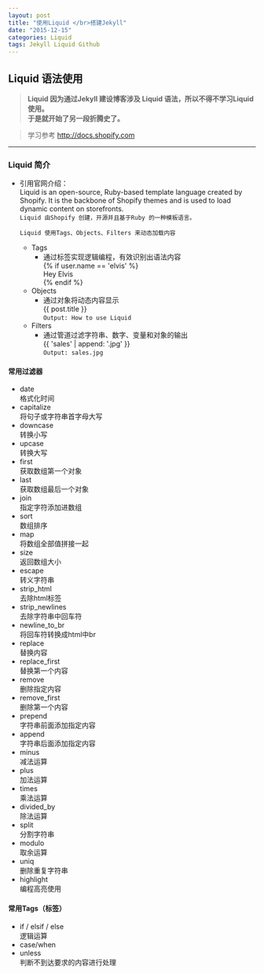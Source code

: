 ```yaml
---
layout: post
title: "使用Liquid </br>搭建Jekyll"
date: "2015-12-15"
categories: Liquid
tags: Jekyll Liquid Github
---
```


## Liquid 语法使用


> **Liquid 因为通过Jekyll 建设博客涉及 Liquid 语法，所以不得不学习Liquid 使用。  
	于是就开始了另一段折腾史了。**

> 学习参考 http://docs.shopify.com 

----

### Liquid 简介

- 引用官网介绍：  
	Liquid is an open-source, Ruby-based template language created by Shopify. It is the backbone of Shopify themes and is used to load dynamic content on storefronts.  
	`Liquid 由Shopify 创建，开源并且基于Ruby 的一种模板语言。`

	`Liquid 使用Tags、Objects、Filters 来动态加载内容`

	- Tags
		* 通过标签实现逻辑编程，有效识别出语法内容  
		  &#123;% if user.name == 'elvis' %&#125;  
		    Hey Elvis  
		  &#123;% endif %}
	- Objects
		* 通过对象将动态内容显示  
		  &#123;{ post.title }}  
		  `Output: How to use Liquid`
	- Filters
		* 通过管道过滤字符串、数字、变量和对象的输出  
		  &#123;{ 'sales' | append: '.jpg' }}  
		  `Output: sales.jpg`

#### 常用过滤器
- date  
	格式化时间
- capitalize  
	将句子或字符串首字母大写
- downcase  
	转换小写
- upcase  
	转换大写
- first  
	获取数组第一个对象
- last  
	获取数组最后一个对象
- join  
	指定字符添加进数组
- sort  
	数组排序
- map  
	将数组全部值拼接一起
- size  
	返回数组大小
- escape  
	转义字符串
- strip_html  
	去除html标签
- strip_newlines  
	去除字符串中回车符
- newline_to_br  
	将回车符转换成html中br
- replace  
	替换内容
- replace_first  
	替换第一个内容
- remove  
	删除指定内容
- remove_first  
	删除第一个内容
- prepend  
	字符串前面添加指定内容
- append  
	字符串后面添加指定内容
- minus  
	减法运算
- plus  
	加法运算
- times  
	乘法运算
- divided_by  
	除法运算
- split  
	分割字符串
- modulo  
	取余运算
- uniq  
	删除重复字符串
- highlight  
	编程高亮使用

#### 常用Tags（标签）
- if / elsif / else  
	逻辑运算
- case/when  
- unless  
	判断不到达要求的内容进行处理
